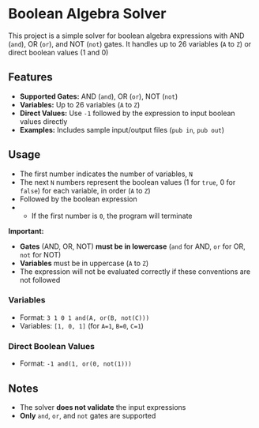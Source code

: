 # Boolean Algebra Solver

This project is a simple solver for boolean algebra expressions with AND (`and`), OR (`or`), and NOT (`not`) gates. It handles up to 26 variables (`A` to `Z`) or direct boolean values (1 and 0)

## Features

- **Supported Gates:** AND (`and`), OR (`or`), NOT (`not`)
- **Variables:** Up to 26 variables (`A` to `Z`)
- **Direct Values:** Use `-1` followed by the expression to input boolean values directly
- **Examples:** Includes sample input/output files (`pub in`, `pub out`)

## Usage

- The first number indicates the number of variables, `N`
- The next `N` numbers represent the boolean values (1 for `true`, 0 for `false`) for each variable, in order (`A` to `Z`)
- Followed by the boolean expression
- - If the first number is `0`, the program will terminate

**Important:**

- **Gates** (AND, OR, NOT) **must be in lowercase** (`and` for AND, `or` for OR, `not` for NOT)
- **Variables** must be in uppercase (`A` to `Z`)
- The expression will not be evaluated correctly if these conventions are not followed

### Variables

- Format: `3 1 0 1 and(A, or(B, not(C)))`
- Variables: `[1, 0, 1]` (for `A=1`, `B=0`, `C=1`)
  
### Direct Boolean Values

- Format: `-1 and(1, or(0, not(1)))`

## Notes

- The solver **does not validate** the input expressions
- **Only** `and`, `or`, and `not` gates are supported
